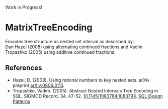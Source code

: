 Work in Progress!

# MatrixTreeEncoding
Encodes tree structure as nested set interval as described by:  
Dan Hazel (2008) using alternating continued fractions and 
Vadim Tropashko (2005) using additive continued fractions.

## References
* Hazel, D. (2008). Using rational numbers to key nested sets. arXiv preprint [arXiv:0806.3115](https://arxiv.org/pdf/0806.3115.pdf). 
* Tropashko, Vadim. (2005). Abstract Nested Intervals Tree Encoding in SQL. SIGMOD Record. 34. 47-52. [10.1145/1083784.1083793](https://www.researchgate.net/publication/220416044_Abstract_Nested_Intervals_Tree_Encoding_in_SQL).
[SQL Design Patterns](https://vadimtropashko.files.wordpress.com/2011/07/ch5.pdf)
